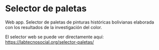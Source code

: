 # Selector de paletas
Web app. Selector de paletas de pinturas históricas bolivianas elaborada con los resultados de la investigación del color.

El selector web se puede ver directamente aquí: https://labtecnosocial.org/selector-paletas/
